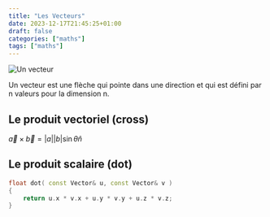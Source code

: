 ```yaml
---
title: "Les Vecteurs"
date: 2023-12-17T21:45:25+01:00
draft: false
categories: ["maths"]
tags: ["maths"]
---
```


![Un vecteur](../../img/Vecteurs_somme.png "Un vecteur")

Un vecteur est une flèche qui pointe dans une direction et qui est défini par n valeurs pour la dimension n.

## Le produit vectoriel (cross) 

$\vec{a} \times \vec{b} = |a||b|\sin\theta\hat{n}$

## Le produit scalaire (dot)

``` C++
float dot( const Vector& u, const Vector& v )
{
    return u.x * v.x + u.y * v.y + u.z * v.z;
}
```


